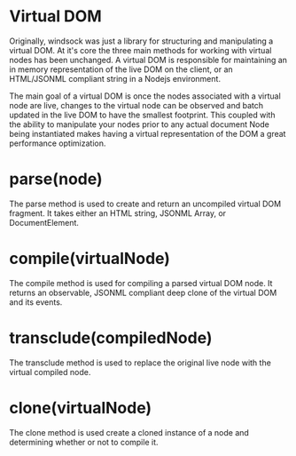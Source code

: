 # Virtual DOM

Originally, windsock was just a library for structuring and manipulating a virtual DOM. At it's core the three main methods for working with virtual nodes has been unchanged. A virtual DOM is responsible for maintaining an in memory representation of the live DOM on the client, or an HTML/JSONML compliant string in a Nodejs environment.

The main goal of a virtual DOM is once the nodes associated with a virtual node are live, changes to the virtual node can be observed and batch updated in the live DOM to have the smallest footprint. This coupled with the ability to manipulate your nodes prior to any actual document Node being instantiated makes having a virtual representation of the DOM a great performance optimization.

# parse(node)
The parse method is used to create and return an uncompiled virtual DOM fragment. It takes either an HTML string, JSONML Array, or DocumentElement.

# compile(virtualNode)
The compile method is used for compiling a parsed virtual DOM node. It returns an observable, JSONML compliant deep clone of the virtual DOM and its events.

# transclude(compiledNode)
The transclude method is used to replace the original live node with the virtual compiled node.

# clone(virtualNode)
The clone method is used create a cloned instance of a node and determining whether or not to compile it.